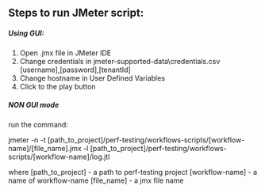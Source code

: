 ## Steps to run JMeter script:

##### Using GUI:
1. Open .jmx file in JMeter IDE
2. Change credentials in jmeter-supported-data\credentials.csv 
[username],[password],[tenantId]
3. Change hostname in User Defined Variables
4. Click to the play button

##### NON GUI mode
run the command:

jmeter -n -t [path_to_project]/perf-testing/workflows-scripts/[workflow-name]/[file_name].jmx -l [path_to_project]/perf-testing/workflows-scripts/[workflow-name]/log.jtl

where [path_to_project] - a path to perf-testing project
      [workflow-name] - a name of workflow-name
      [file_name] - a jmx file name 